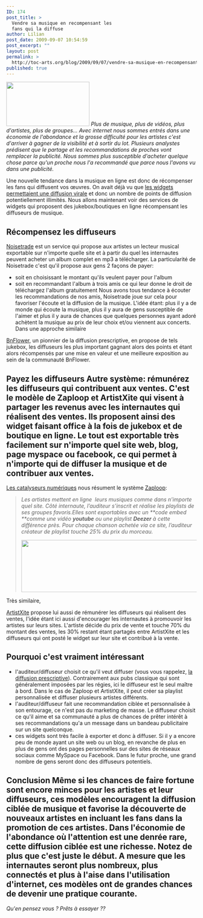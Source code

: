 ```yaml
---
ID: 174
post_title: >
  Vendre sa musique en recompensant les
  fans qui la diffuse
author: Lilian
post_date: 2009-09-07 10:54:59
post_excerpt: ""
layout: post
permalink: >
  http://toc-arts.org/blog/2009/09/07/vendre-sa-musique-en-recompensant-les-fans-qui-la-diffuse/
published: true
---
```

<p style="text-align: left;">
  <img class="size-medium wp-image-105 alignleft" title="buzz" src="http://toc-arts.org/blog/wp-content/uploads/2008/06/buzz-300x160.jpg" alt="" width="220" height="117" /> <em>Plus de musique, plus de vidéos, plus d'artistes, plus de groupes... Avec internet nous sommes entrés dans une économie de l'abondance et la grosse difficulté pour les artistes c'est d'arriver </em><em>à gagner de la visibilité et </em><em>à sortir du lot. Plusieurs analystes prédisent que le partage et les recommandations de proches vont remplacer la publicité. Nous sommes plus susceptible d'acheter quelque chose parce qu'un proche nous l'a recommandé que parce nous l'avons vu dans une publicité. </em>
</p>

<p style="text-align: left;">
  Une nouvelle tendance dans la musique en ligne est donc de récompenser les fans qui diffusent vos œuvres. On avait déjà vu que <a title="widget pour les artistes" href="http://toc-arts.org/blog/2008/03/16/cest-quoi-un-widget-et-pourquoi-ca-change-tout-pour-les-artistes/">les widgets permettaient une diffusion virale</a> et donc un nombre de points de diffusion potentiellement illimités. Nous allons maintenant voir des services de widgets qui proposent des jukebox/boutiques en ligne récompensant les diffuseurs de musique.
</p>

## Récompensez les diffuseurs

<a href="http://www.noisetrade.com/" target="_blank">Noisetrade</a> est un service qui propose aux artistes un lecteur musical exportable sur n'importe quelle site et à partir du quel les internautes peuvent acheter un album complet en mp3 a télécharger. La particularité de Noisetrade c'est qu'il propose aux gens 2 façons de payer: 
*   soit en choisissant le montant qu'ils veulent payer pour l'album
*   soit en recommandant l'album à trois amis ce qui leur donne le droit de téléchargez l'album gratuitement Nous avons tous tendance à écouter les recommandations de nos amis, Noisetrade joue sur cela pour favoriser l'écoute et la diffusion de la musique. L'idée étant: plus il y a de monde qui écoute la musique, plus il y aura de gens susceptible de l'aimer et plus il y aura de chances que quelques personnes ayant adoré achètent la musique au prix de leur choix et/ou viennent aux concerts. Dans une approche similaire 

[BnFlower][1], un pionnier de la diffusion prescriptive, en propose de tels jukebox, les diffuseurs les plus important gagnant alors des points et étant alors récompensés par une mise en valeur et une meilleure exposition au sein de la communauté BnFlower. 
## Payez les diffuseurs Autre système: rémunérez les diffuseurs qui contribuent aux ventes. C'est le modèle de Zaploop et ArtistXite qui visent à partager les revenus avec les internautes qui réalisent des ventes. Ils proposent ainsi des widget faisant office à la fois de jukebox et de boutique en ligne. Le tout est exportable très facilement sur n'importe quel site web, blog, page myspace ou facebook, ce qui permet à n'importe qui de diffuser la musique et de contribuer aux ventes. 

[Les catalyseurs numériques][2] nous résument le système [Zaploop][3]: 
> *Les artistes mettent en ligne  leurs musiques comme dans n’importe quel site. Côté internaute, l’auditeur s’inscrit et réalise les playlists de ses groupes favoris.Elles sont exportables avec un **code embed **comme une vidéo **youtube** ou une playlist **Deezer** à cette différence près. Pour chaque chanson achetée via ce site, l’auditeur créateur de playlist touche 25% du prix du morceau.*<p style="text-align: center;">
  <a href="http://toc-arts.org/blog/wp-content/uploads/2008/09/zaploop.jpg"><img class="size-full wp-image-223 aligncenter" title="zaploop" src="http://toc-arts.org/blog/wp-content/uploads/2008/09/zaploop.jpg" alt="" width="500" height="138" /></a>
</p> Très similaire, 

[ArtistXite][4] propose lui aussi de rémunérer les diffuseurs qui réalisent des ventes, l'idée étant ici aussi d'encourager les internautes à promouvoir les artistes sur leurs sites. L'artiste décide du prix de vente et touche 70% du montant des ventes, les 30% restant étant partagés entre ArtistXite et les diffuseurs qui ont posté le widget sur leur site et contribué à la vente. 
## Pourquoi c'est vraiment intéressant

*   l'auditeur/diffuseur choisit ce qu'il veut diffuser (vous vous rappelez, [la diffusion prescriptive][5]). Contrairement aux pubs classique qui sont généralement imposées par les régies, ici le diffuseur est le seul maître à bord. Dans le cas de Zaploop et ArtistXite, il peut créer sa playlist personnalisée et diffuser plusieurs artistes différents.
*   l'auditeur/diffuseur fait une recommandation ciblée et personnalisée à son entourage, ce n'est pas du marketing de masse. Le diffuseur choisit ce qu'il aime et sa communauté a plus de chances de prêter intérêt à ses recommandations qu'a un message dans un bandeau publicitaire sur un site quelconque.
*   ces widgets sont très facile à exporter et donc à diffuser. Si il y a encore peu de monde ayant un site web ou un blog, en revanche de plus en plus de gens ont des pages personnelles sur des sites de réseaux sociaux comme MySpace ou Facebook. Dans le futur proche, une grand nombre de gens seront donc des diffuseurs potentiels.

## Conclusion Même si les chances de faire fortune sont encore minces pour les artistes et leur diffuseurs, ces modèles encouragent la diffusion ciblée de musique et favorise la découverte de nouveaux artistes en incluant les fans dans la promotion de ces artistes. Dans l'économie de l'abondance où l'attention est une denrée rare, cette diffusion ciblée est une richesse. Notez de plus que c'est juste le début. A mesure que les internautes seront plus nombreux, plus connectés et plus à l'aise dans l'utilisation d'internet, ces modèles ont de grandes chances de devenir une pratique courante. 

*Qu'en pensez vous ? Prêts à essayer ??*

 [1]: http://bnflower.com/ "bee and flower"
 [2]: http://catalyseurs-numeriques.generationmp3.com/2008/07/25/zaploop-paie-les-fans/
 [3]: http://www.zaploop.com/fr/ "Zaploop vente de musique participative"
 [4]: http://artistxite.com/en/ "ArtistXite, vente de musique participative"
 [5]: http://toc-arts.org/blog/tag/diffusion-prescriptive/ "diffusion prescriptive"